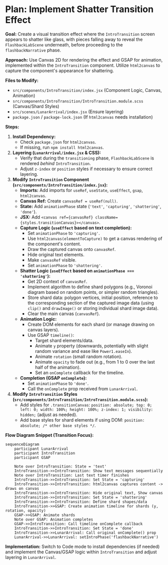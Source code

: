 # Plan: Implement Shatter Transition Effect

**Goal:** Create a visual transition effect where the `IntroTransition` screen appears to shatter like glass, with pieces falling away to reveal the `FlashbackLabScene` underneath, before proceeding to the `flashbackNarrative` phase.

**Approach:** Use Canvas 2D for rendering the effect and GSAP for animation, implemented within the `IntroTransition` component. Utilize `html2canvas` to capture the component's appearance for shattering.

**Files to Modify:**

*   `src/components/IntroTransition/index.jsx` (Component Logic, Canvas, Animation)
*   `src/components/IntroTransition/IntroTransition.module.scss` (Canvas/Shard Styles)
*   `src/scenes/LunarArrival/index.jsx` (Ensure layering)
*   `package.json` / `package-lock.json` (If `html2canvas` needs installation)

**Steps:**

1.  **Install Dependency:**
    *   Check `package.json` for `html2canvas`.
    *   If missing, run `npm install html2canvas`.
2.  **Layering (`LunarArrival/index.jsx` & CSS):**
    *   Verify that during the `transitioning` phase, `FlashbackLabScene` is rendered *behind* `IntroTransition`.
    *   Adjust `z-index` or `position` styles if necessary to ensure correct layering.
3.  **Modify `IntroTransition` Component (`src/components/IntroTransition/index.jsx`):**
    *   **Imports:** Add imports for `useRef`, `useState`, `useEffect`, `gsap`, `html2canvas`.
    *   **Canvas Ref:** Create `canvasRef = useRef(null)`.
    *   **State:** Add `animationPhase` state (`'text'`, `'capturing'`, `'shattering'`, `'done'`).
    *   **JSX:** Add `<canvas ref={canvasRef} className={styles.transitionCanvas}></canvas>`.
    *   **Capture Logic (`useEffect` based on text completion):**
        *   Set `animationPhase` to `'capturing'`.
        *   Use `html2canvas(elementToCapture)` to get a canvas rendering of the component's content.
        *   Draw the captured canvas onto `canvasRef`.
        *   Hide original text elements.
        *   Make `canvasRef` visible.
        *   Set `animationPhase` to `'shattering'`.
    *   **Shatter Logic (`useEffect` based on `animationPhase === 'shattering'`):**
        *   Get 2D context of `canvasRef`.
        *   Implement algorithm to define shard polygons (e.g., Voronoi diagram based on random points, or simpler random triangles).
        *   Store shard data: polygon vertices, initial position, reference to the corresponding section of the captured image data (using `clip()` and `drawImage()` or storing individual shard image data).
        *   Clear the main canvas (`canvasRef`).
    *   **Animation Logic:**
        *   Create DOM elements for each shard (or manage drawing on canvas layers).
        *   Use GSAP `timeline()`:
            *   Target shard elements/data.
            *   Animate `y` property (downwards, potentially with slight random variance and ease like `Power1.easeIn`).
            *   Animate `rotation` (small random rotation).
            *   Animate `opacity` to fade out (e.g., from 1 to 0 over the last half of the animation).
            *   Set an `onComplete` callback for the timeline.
    *   **Completion (GSAP `onComplete`):**
        *   Set `animationPhase` to `'done'`.
        *   Call the `onComplete` prop received from `LunarArrival`.
4.  **Modify `IntroTransition` Styles (`src/components/IntroTransition/IntroTransition.module.scss`):**
    *   Add styles for `.transitionCanvas`: `position: absolute; top: 0; left: 0; width: 100%; height: 100%; z-index: 1; visibility: hidden;` (adjust as needed).
    *   Add base styles for shard elements if using DOM: `position: absolute; /* other base styles */`.

**Flow Diagram Snippet (Transition Focus):**

```mermaid
sequenceDiagram
    participant LunarArrival
    participant IntroTransition
    participant GSAP

    Note over IntroTransition: State = 'text'
    IntroTransition->>IntroTransition: Show text messages sequentially
    Note over IntroTransition: Last text timer finishes
    IntroTransition->>IntroTransition: Set State = 'capturing'
    IntroTransition->>IntroTransition: html2canvas captures content -> draws on canvas
    IntroTransition->>IntroTransition: Hide original text, Show canvas
    IntroTransition->>IntroTransition: Set State = 'shattering'
    IntroTransition->>IntroTransition: Define shard shapes/data
    IntroTransition->>GSAP: Create animation timeline for shards (y, rotation, opacity)
    GSAP->>GSAP: Animate shards
    Note over GSAP: Animation completes
    GSAP->>IntroTransition: Call timeline onComplete callback
    IntroTransition->>IntroTransition: Set State = 'done'
    IntroTransition->>LunarArrival: Call original onComplete() prop
    LunarArrival->>LunarArrival: setIntroPhase('flashbackNarrative')

```

**Implementation:** Switch to Code mode to install dependencies (if needed) and implement the Canvas/GSAP logic within `IntroTransition` and adjust layering in `LunarArrival`.